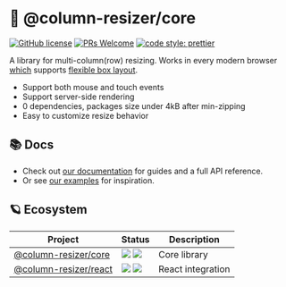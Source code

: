 # 🐙 @column-resizer/core

[![GitHub license](https://img.shields.io/badge/license-MIT-blue.svg)](https://github.com/Runjuu/column-resizer/blob/main/LICENSE) [![PRs Welcome](https://img.shields.io/badge/PRs-welcome-brightgreen.svg)](#contributing) [![code style: prettier](https://img.shields.io/badge/code_style-prettier-ff69b4.svg?style=flat)](https://github.com/prettier/prettier)

A library for multi-column(row) resizing. Works in every modern browser [which](https://caniuse.com/#feat=flexbox) supports [flexible box layout](https://developer.mozilla.org/en-US/docs/Web/CSS/CSS_Flexible_Box_Layout).

- Support both mouse and touch events
- Support server-side rendering
- 0 dependencies, packages size under 4kB after min-zipping
- Easy to customize resize behavior

## 📚 Docs

- Check out [our documentation](https://column-resizer.runjuu.com/) for guides and a full API reference.
- Or see [our examples](https://github.com/runjuu/column-resizer/tree/main/packages/docs/examples) for inspiration.

## 🪐 Ecosystem

| **Project**                                                      | **Status**                                                                                                                                                                                                                                                                                                                   | **Description**   |
| ---------------------------------------------------------------- | ---------------------------------------------------------------------------------------------------------------------------------------------------------------------------------------------------------------------------------------------------------------------------------------------------------------------------- | ----------------- |
| [@column-resizer/core](https://column-resizer.runjuu.com/core)   | [![](https://img.shields.io/npm/v/@column-resizer/core.svg?style=flat)](https://www.npmjs.com/package/@column-resizer/core) [![](https://img.shields.io/bundlephobia/minzip/@column-resizer/core?label=minzipped%20size&colorA=373737&colorB=0A70E9&style=flat)](https://bundlephobia.com/result?p=@column-resizer/core)     | Core library      |
| [@column-resizer/react](https://column-resizer.runjuu.com/react) | [![](https://img.shields.io/npm/v/@column-resizer/react.svg?style=flat)](https://www.npmjs.com/package/@column-resizer/react) [![](https://img.shields.io/bundlephobia/minzip/@column-resizer/react?label=minzipped%20size&colorA=373737&colorB=0A70E9&style=flat)](https://bundlephobia.com/result?p=@column-resizer/react) | React integration |
